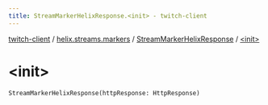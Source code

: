 ```yaml
---
title: StreamMarkerHelixResponse.<init> - twitch-client
---
```


[twitch-client](../../index.html) / [helix.streams.markers](../index.html) / [StreamMarkerHelixResponse](index.html) / [&lt;init&gt;](./-init-.html)

# &lt;init&gt;

`StreamMarkerHelixResponse(httpResponse: HttpResponse)`